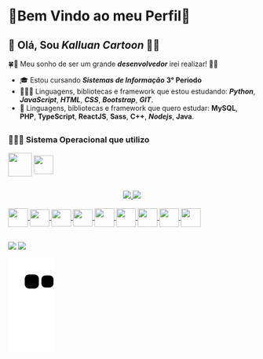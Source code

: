 # 💫Bem Vindo ao meu Perfil💫
## 👋 Olá, Sou **_Kalluan Cartoon_** 👨‍🎓


🍀🤞 Meu sonho de ser um grande **_desenvolvedor_** irei realizar! 🤞🍀 


- 🎓 Estou cursando **_Sistemas de Informação_** **3° Período**
- 👨🏿‍💻 Linguagens, bibliotecas e framework que estou estudando: **_Python_**, **_JavaScript_**, **_HTML_**, **_CSS_**, **_Bootstrap_**, **_GIT_**.
- 📑 Linguagens, bibliotecas e framework que quero estudar: **MySQL**, **PHP**, **TypeScript**, **ReactJS**, **Sass**, **C++**, **_Nodejs_**, **Java**.

##

### 👨🏿‍💻 Sistema Operacional que utilizo
 <div stlyle="display: inline_block">
  <img align="center" height="48" width="48" src="https://cdn.jsdelivr.net/gh/devicons/devicon/icons/linux/linux-original.svg" /> 
  <img align="center" height="38" width="40" src="https://cdn.jsdelivr.net/gh/devicons/devicon/icons/windows8/windows8-original.svg" />
 </div>
  
  ##
  

<div align="center", style="display: inline_block">
  <a href="https://github.com/kalluancartoon">
  <img height="180em" src="https://github-readme-stats.vercel.app/api?username=kalluancartoon&show_icons=true&theme=tokyonight&include_all_commits=true&count_private=true"/>
  <img height="180em" src="https://github-readme-stats.vercel.app/api/top-langs/?username=kalluancartoon&layout=compact&langs_count=7&theme=tokyonight"/>
</div>
<div style="display: inline_block"><br>
  <img align="center" height="38" width="40" src="https://cdn.jsdelivr.net/gh/devicons/devicon/icons/python/python-original.svg" /> 
  <img align="center" height="35" width="40" src="https://cdn.jsdelivr.net/gh/devicons/devicon/icons/javascript/javascript-original.svg" />
  <img align="center" height="35" width="40" src="https://cdn.jsdelivr.net/gh/devicons/devicon/icons/html5/html5-original.svg" />
  <img align="center" height="35" width="40" src="https://cdn.jsdelivr.net/gh/devicons/devicon/icons/css3/css3-original.svg" />
  <img align="center" height="38" width="40" src="https://cdn.jsdelivr.net/gh/devicons/devicon/icons/bootstrap/bootstrap-original.svg" />
  <img align="center" height="38" width="40" src="https://cdn.jsdelivr.net/gh/devicons/devicon/icons/git/git-original.svg" />
  <img align="center" height="38" width="40" src="https://cdn.jsdelivr.net/gh/devicons/devicon/icons/github/github-original-wordmark.svg" />
  <img align="center" height="38" width="40" src="https://cdn.jsdelivr.net/gh/devicons/devicon/icons/nodejs/nodejs-original-wordmark.svg" />
  <img align="center" height="38" width="40" src="https://cdn.jsdelivr.net/gh/devicons/devicon/icons/sass/sass-original.svg" />  
</div>
 
 ##
 
 <div> 
  <a href="https://www.linkedin.com/in/kalluan-c-fiuza-b5a17b221/" target="_blank"><img src="https://img.shields.io/badge/LinkedIn-0077B5?style=for-the-badge&logo=linkedin&logoColor=white target="_blank"></a> 
  <a href="mailto:kalluan21@hotmail.com" target="_blank"><img src="https://img.shields.io/badge/Microsoft_Outlook-0078D4?style=for-the-badge&logo=microsoft-outlook&logoColor=white"_blank"></a>
   
   ![Snake animation](https://github.com/kalluancartoon/kalluancartoon/blob/output/github-contribution-grid-snake.svg)
   
 </div>
